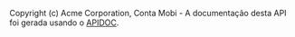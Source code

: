 Copyright (c) Acme Corporation, Conta Mobi - A documentação desta API foi gerada usando o [APIDOC](http://apidocjs.com).
